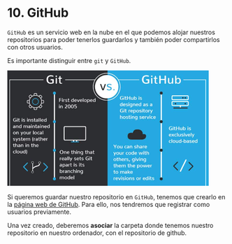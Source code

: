 # 10. GitHub

``GitHub`` es un servicio web en la nube en el que podemos alojar nuestros repositorios para poder tenerlos guardarlos y también poder compartirlos con otros usuarios.

Es importante distinguir entre ``git`` y ``GitHub``.

![1](img/2023-01-18-09-47-26.png)

Si queremos guardar nuestro repositorio en ``GitHub``, tenemos que crearlo en la [página web de GitHub](http://github.com). Para ello, nos tendremos que registrar como usuarios previamente.

Una vez creado, deberemos **asociar** la carpeta donde tenemos nuestro repositorio en nuestro ordenador, con el repositorio de github.
